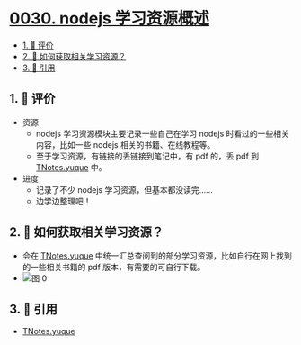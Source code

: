 # [0030. nodejs 学习资源概述](https://github.com/Tdahuyou/TNotes.nodejs/tree/main/notes/0030.%20nodejs%20%E5%AD%A6%E4%B9%A0%E8%B5%84%E6%BA%90%E6%A6%82%E8%BF%B0)

<!-- region:toc -->

- [1. 🫧 评价](#1--评价)
- [2. 🤔 如何获取相关学习资源？](#2--如何获取相关学习资源)
- [3. 🔗 引用](#3--引用)

<!-- endregion:toc -->

## 1. 🫧 评价

- 资源
  - nodejs 学习资源模块主要记录一些自己在学习 nodejs 时看过的一些相关内容，比如一些 nodejs 相关的书籍、在线教程等。
  - 至于学习资源，有链接的丢链接到笔记中，有 pdf 的，丢 pdf 到 [TNotes.yuque][1] 中。
- 进度
  - 记录了不少 nodejs 学习资源，但基本都没读完……
  - 边学边整理吧！

## 2. 🤔 如何获取相关学习资源？

- 会在 [TNotes.yuque][1] 中统一汇总查阅到的部分学习资源，比如自行在网上找到的一些相关书籍的 pdf 版本，有需要的可自行下载。
- ![图 0](https://cdn.jsdelivr.net/gh/tnotesjs/imgs@main/2025-04-02-23-30-28.png)

## 3. 🔗 引用

- [TNotes.yuque][1]

[1]: https://www.yuque.com/tdahuyou/tnotes.yuque
